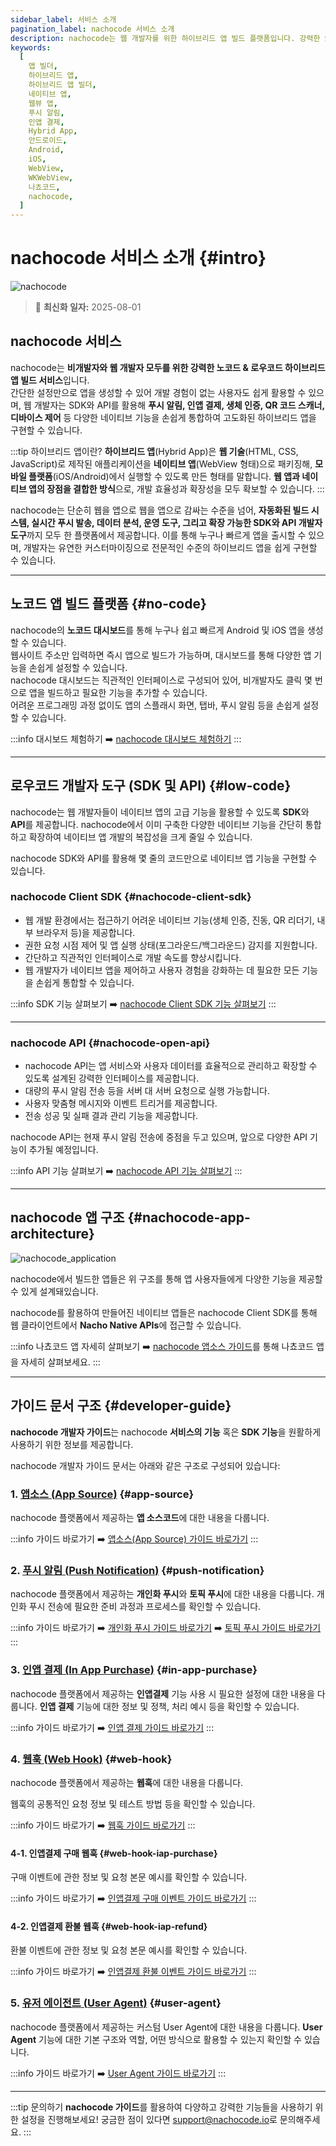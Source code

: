 ```yaml
---
sidebar_label: 서비스 소개
pagination_label: nachocode 서비스 소개
description: nachocode는 웹 개발자를 위한 하이브리드 앱 빌드 플랫폼입니다. 강력한 SDK와 API 개발자 도구를 통해 푸시 알림, 인앱 결제, 생체 인증, QR 코드 스캐너, 디바이스 제어 등 고급 네이티브 기능을 손쉽게 구현하여, 혁신적인 하이브리드 앱 개발을 실현할 수 있습니다. nachocode 개발자 가이드에서 각 기능을 원활히 사용하기 위한 설정과 사용법을 확인하세요.
keywords:
  [
    앱 빌더,
    하이브리드 앱,
    하이브리드 앱 빌더,
    네이티브 앱,
    웹뷰 앱,
    푸시 알림,
    인앱 결제,
    Hybrid App,
    안드로이드,
    Android,
    iOS,
    WebView,
    WKWebView,
    나쵸코드,
    nachocode,
  ]
---
```


# nachocode 서비스 소개 {#intro}

![nachocode](/img/docs/nachocode.png)

> 🔔 **최신화 일자:** 2025-08-01

## nachocode 서비스

nachocode는 **비개발자와 웹 개발자 모두를 위한 강력한 노코드 & 로우코드 하이브리드 앱 빌드 서비스**입니다.  
간단한 설정만으로 앱을 생성할 수 있어 개발 경험이 없는 사용자도 쉽게 활용할 수 있으며, 웹 개발자는 SDK와 API를 활용해 **푸시 알림, 인앱 결제, 생체 인증, QR 코드 스캐너, 디바이스 제어** 등 다양한 네이티브 기능을 손쉽게 통합하여 고도화된 하이브리드 앱을 구현할 수 있습니다.

:::tip 하이브리드 앱이란?
**하이브리드 앱**(Hybrid App)은 **웹 기술**(HTML, CSS, JavaScript)로 제작된 애플리케이션을 **네이티브 앱**(WebView 형태)으로 패키징해, **모바일 플랫폼**(iOS/Android)에서 실행할 수 있도록 만든 형태를 말합니다. **웹 앱과 네이티브 앱의 장점을 결합한 방식**으로, 개발 효율성과 확장성을 모두 확보할 수 있습니다.
:::

nachocode는 단순히 웹을 앱으로 웹을 앱으로 감싸는 수준을 넘어, **자동화된 빌드 시스템, 실시간 푸시 발송, 데이터 분석, 운영 도구, 그리고 확장 가능한 SDK와 API 개발자 도구**까지 모두 한 플랫폼에서 제공합니다. 이를 통해 누구나 빠르게 앱을 출시할 수 있으며, 개발자는 유연한 커스터마이징으로 전문적인 수준의 하이브리드 앱을 쉽게 구현할 수 있습니다.

---

## 노코드 앱 빌드 플랫폼 {#no-code}

nachocode의 **노코드 대시보드**를 통해 누구나 쉽고 빠르게 Android 및 iOS 앱을 생성할 수 있습니다.  
웹사이트 주소만 입력하면 즉시 앱으로 빌드가 가능하며, 대시보드를 통해 다양한 앱 기능을 손쉽게 설정할 수 있습니다.  
nachocode 대시보드는 직관적인 인터페이스로 구성되어 있어, 비개발자도 클릭 몇 번으로 앱을 빌드하고 필요한 기능을 추가할 수 있습니다.  
어려운 프로그래밍 과정 없이도 앱의 스플래시 화면, 탭바, 푸시 알림 등을 손쉽게 설정할 수 있습니다.

:::info 대시보드 체험하기
➡️ [nachocode 대시보드 체험하기](https://nachocode.io/?utm_source=docs&utm_medium=documentation&utm_campaign=devguide)
:::

---

## 로우코드 개발자 도구 (SDK 및 API) {#low-code}

nachocode는 웹 개발자들이 네이티브 앱의 고급 기능을 활용할 수 있도록 **SDK**와 **API**를 제공합니다. nachocode에서 이미 구축한 다양한 네이티브 기능을 간단히 통합하고 확장하여 네이티브 앱 개발의 복잡성을 크게 줄일 수 있습니다.

nachocode SDK와 API를 활용해 몇 줄의 코드만으로 네이티브 앱 기능을 구현할 수 있습니다.

### **nachocode Client SDK** {#nachocode-client-sdk}

- 웹 개발 환경에서는 접근하기 어려운 네이티브 기능(생체 인증, 진동, QR 리더기, 내부 브라우저 등)을 제공합니다.
- 권한 요청 시점 제어 및 앱 실행 상태(포그라운드/백그라운드) 감지를 지원합니다.
- 간단하고 직관적인 인터페이스로 개발 속도를 향상시킵니다.
- 웹 개발자가 네이티브 앱을 제어하고 사용자 경험을 강화하는 데 필요한 모든 기능을 손쉽게 통합할 수 있습니다.

:::info SDK 기능 살펴보기
➡️ [nachocode Client SDK 기능 살펴보기](/docs/sdk/intro)
:::

---

### **nachocode API** {#nachocode-open-api}

- nachocode API는 앱 서비스와 사용자 데이터를 효율적으로 관리하고 확장할 수 있도록 설계된 강력한 인터페이스를 제공합니다.
- 대량의 푸시 알림 전송 등을 서버 대 서버 요청으로 실행 가능합니다.
- 사용자 맞춤형 메시지와 이벤트 트리거를 제공합니다.
- 전송 성공 및 실패 결과 관리 기능을 제공합니다.

nachocode API는 현재 푸시 알림 전송에 중점을 두고 있으며, 앞으로 다양한 API 기능이 추가될 예정입니다.

:::info API 기능 살펴보기
➡️ [nachocode API 기능 살펴보기](/docs/api/intro)
:::

---

## nachocode 앱 구조 {#nachocode-app-architecture}

![nachocode_application](/img/docs/nachocode_app.webp)

nachocode에서 빌드한 앱들은 위 구조를 통해 앱 사용자들에게 다양한 기능을 제공할 수 있게 설계돼있습니다.

nachocode를 활용하여 만들어진 네이티브 앱들은 nachocode Client SDK를 통해 웹 클라이언트에서 **Nacho Native APIs**에 접근할 수 있습니다.

:::info 나쵸코드 앱 자세히 살펴보기
➡️ [nachocode 앱소스 가이드](/docs/guide/app-source)를 통해 나쵸코드 앱을 자세히 살펴보세요.
:::

---

## 가이드 문서 구조 {#developer-guide}

**nachocode 개발자 가이드**는 nachocode **서비스의 기능** 혹은 **SDK 기능**을 원활하게 사용하기 위한 정보를 제공합니다.

nachocode 개발자 가이드 문서는 아래와 같은 구조로 구성되어 있습니다:

### 1. [**앱소스** (**App Source**)](./app-source) {#app-source}

nachocode 플랫폼에서 제공하는 **앱 소스코드**에 대한 내용을 다룹니다.

:::info 가이드 바로가기
➡️ [앱소스(App Source) 가이드 바로가기](./app-source)
:::

### 2. [**푸시 알림** (**Push Notification**)](./push) {#push-notification}

nachocode 플랫폼에서 제공하는 **개인화 푸시**와 **토픽 푸시**에 대한 내용을 다룹니다.
개인화 푸시 전송에 필요한 준비 과정과 프로세스를 확인할 수 있습니다.

:::info 가이드 바로가기
➡️ [개인화 푸시 가이드 바로가기](./push/personal-push)
➡️ [토픽 푸시 가이드 바로가기](./push/topic-push)
:::

### 3. [**인앱 결제** (**In App Purchase**)](./iap) {#in-app-purchase}

nachocode 플랫폼에서 제공하는 **인앱결제** 기능 사용 시 필요한 설정에 대한 내용을 다룹니다.
**인앱 결제** 기능에 대한 정보 및 정책, 처리 예시 등을 확인할 수 있습니다.

:::info 가이드 바로가기
➡️ [인앱 결제 가이드 바로가기](./iap)
:::

### 4. [**웹훅** (**Web Hook**)](./webhook/overview) {#web-hook}

nachocode 플랫폼에서 제공하는 **웹훅**에 대한 내용을 다룹니다.

웹훅의 공통적인 요청 정보 및 테스트 방법 등을 확인할 수 있습니다.

:::info 가이드 바로가기
➡️ [웹훅 가이드 바로가기](./webhook/overview)
:::

#### 4-1. 인앱결제 구매 웹훅 {#web-hook-iap-purchase}

구매 이벤트에 관한 정보 및 요청 본문 예시를 확인할 수 있습니다.

:::info 가이드 바로가기
➡️ [인앱결제 구매 이벤트 가이드 바로가기](./webhook/iap/purchase)
:::

#### 4-2. 인앱결제 환불 웹훅 {#web-hook-iap-refund}

환불 이벤트에 관한 정보 및 요청 본문 예시를 확인할 수 있습니다.

:::info 가이드 바로가기
➡️ [인앱결제 환불 이벤트 가이드 바로가기](./webhook/iap/refund)
:::

### 5. [**유저 에이전트** (**User Agent**)](./user-agent) {#user-agent}

nachocode 플랫폼에서 제공하는 커스텀 User Agent에 대한 내용을 다룹니다.
**User Agent** 기능에 대한 기본 구조와 역할, 어떤 방식으로 활용할 수 있는지 확인할 수 있습니다.

:::info 가이드 바로가기
➡️ [User Agent 가이드 바로가기](./user-agent/user-agent-definition)
:::

---

:::tip 문의하기
**nachocode 가이드**를 활용하여 다양하고 강력한 기능들을 사용하기 위한 설정을 진행해보세요!
궁금한 점이 있다면 [support@nachocode.io](mailto:support@nachocode.io)로 문의해주세요.
:::
